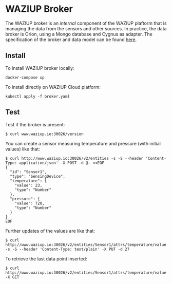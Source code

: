 
WAZIUP Broker
=============

The WAZIUP broker is an *internal* component of the WAZIUP plaftorm that is managing the data from the sensors and other sources.
In practice, the data broker is Orion, using a Mongo database and Cygnus as adapter.
The specification of the broker and data model can be found [here](broker_spec.md).

Install
-------

To install WAZIUP broker locally:
```
docker-compose up
```

To install directly on WAZIUP Cloud platform:

```
kubectl apply -f broker.yaml
```

Test
----

Test if the broker is present:
```
$ curl www.waziup.io:30026/version
```

You can create a sensor measuring temperature and pressure (with initial values) like that:
```
$ curl http://www.waziup.io:30026/v2/entities -s -S --header 'Content-Type: application/json' -X POST -d @- <<EOF
{
  "id": "Sensor1",
  "type": "SensingDevice",
  "temperature": {
    "value": 23,
    "type": "Number"
  },
  "pressure": {
    "value": 720,
    "type": "Number"
  }
}
EOF
```

Further updates of the values are like that:
```
$ curl http://www.waziup.io:30026/v2/entities/Sensor1/attrs/temperature/value -s -S --header 'Content-Type: text/plain' -X PUT -d 27
```

To retrieve the last data point inserted:
```
$ curl http://www.waziup.io:30026/v2/entities/Sensor1/attrs/temperature/value -X GET
```
